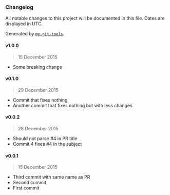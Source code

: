 ### Changelog
All notable changes to this project will be documented in this file. Dates are displayed in UTC.

Generated by [`my-git-tools`](https://github.com/CookPete/my-git-tools).

#### v1.0.0
> 15 December 2015
- Some breaking change

#### v0.1.0
> 29 December 2015
- Commit that fixes nothing
- Another commit that fixes nothing but with less changes

#### v0.0.2
> 28 December 2015
- Should not parse #4 in PR title
- Commit 4 fixes #4 in the subject

#### v0.0.1
> 15 December 2015
- Third commit with same name as PR
- Second commit
- First commit
